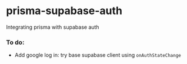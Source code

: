 # prisma-supabase-auth

Integrating prisma with supabase auth

### To do:

- Add google log in: try base supabase client using `onAuthStateChange`
